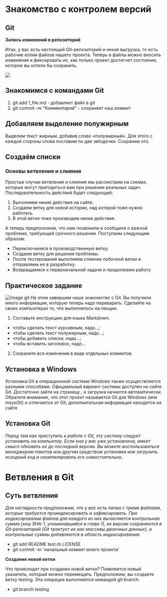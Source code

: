 # Знакомство с контролем версий

## Git

**Запись изменений в репозиторий**

Итак, у вас есть настоящий Git-репозиторий и некая выгрузка, то есть рабочие копии
файлов нашего проекта. Теперь в файлы можно вносить изменения и фиксировать
их, как только проект достигнет состояния, которое вы хотели бы сохранить.

![](sl20.jpg)


## Знакомимся с командами Git
1. git add 1_file.md - добавляет файл в git
2. git commit -m "Комментарий" - сохраняет наш коммит
## Добавляем выделение полужирным
Выделим текст жирным, добавив слово «полужирный». Для этого с каждой стороны слова
поставим по две звёздочки. Сохраним это. 
## Создаём списки

### **Основы ветвления и слияния**
Простые случаи ветвления и слияния мы рассмотрим на схемах, которые могут
пригодиться вам при решении реальных задач. Последовательность действий будет
следующей:
1. Выполняем некие действия на сайте.
2. Создаем ветку для новой истории, над которой тоже нужно работать.
3. В этой ветке тоже производим некие действия.

А теперь предположим, что нам позвонили и сообщили о важной проблеме, требующей срочного решения. Поступаем следующим образом:
* Переключаемся в производственную ветку.
* Создаем ветку для решения проблемы.
* После тестирования выполняем слияние побочной ветки и отправляем ее
в разработку.
* Возвращаемся к первоначальной задаче и продолжаем работу

            
## Практическое задание
![image git](git.png)
На этом завершим наше знакомство с Git. Вы получили много информации, которую теперь
надо переварить.
Сделайте на своих компьютерах то, что выполнялось на лекции.
1. Составьте инструкцию для языка Markdown:
* чтобы сделать текст курсивным, надо…;
* чтобы сделать текст полужирным, надо…;
* чтобы добавить списки, надо…;
* чтобы вставить заголовок, надо…
2. Сохраните все изменения в виде отдельных коммитов.



## Установка в Windows

Установка Git в операционной системе Windows также осуществляется разными
способами. Официальный вариант системы доступен на сайте Git. Достаточно
зайти на страницу , и загрузка начнется автоматически. Обратите внимание, что этот проект называется Git для Windows (или
msysGit) и отличается от Git; дополнительная информация находится на сайте
## Установка Git

_Перед тем как приступить к работе с Git, эту систему следует установить на компьютер. Если она у вас уже установлена, имеет смысл обновить ее до последней
версии. Вы можете воспользоваться менеджером пакетов или другим средством
установки или загрузить исходный код и скомпилировать его самостоятельно._

# Ветвления в Git

## Суть ветвления

_Для наглядности предположим, что у вас есть папка с тремя файлами, которые
требуется проиндексировать и зафиксировать. При индексировании файлов для
каждого из них вычисляется контрольная сумма (хеш SHA-1, упоминавшийся в
главе 1), их версии сохраняются в Git-репозиторий (Git трактует их как массивы
двоичных данных), а контрольные суммы добавляются в область индексирования:_
* git add README test.rb LICENSE
* git commit -m 'начальный коммит моего проекта'

**Создание новой ветки**

Что происходит при создании новой ветки? Появляется новый указатель, который
можно перемещать. Предположим, вы создаете ветку testing. Эта операция выполняется командой git branch:
* git branch testing
